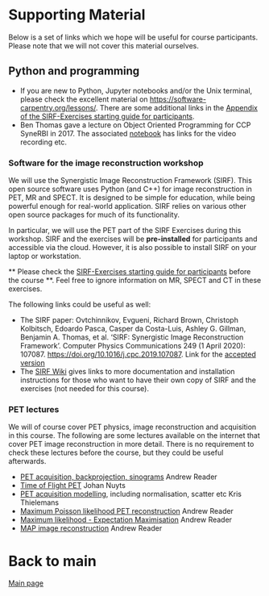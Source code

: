 # Supporting Material


Below is a set of links which we hope will be useful for course participants. Please note that we will not cover this material ourselves.


## Python and programming
- If you are new to Python, Jupyter notebooks and/or the Unix terminal, please check the excellent material on https://software-carpentry.org/lessons/. There are some additional links in the [Appendix of the SIRF-Exercises starting guide for participants](https://github.com/SyneRBI/SIRF-Exercises/blob/master/DocForParticipants.md#appendix).
- Ben Thomas gave a lecture on Object Oriented Programming for CCP SyneRBI in 2017. The associated [notebook](https://github.com/SyneRBI/SIRF-Exercises/blob/master/notebooks/Introductory/object_oriented_programming.ipynb) has links for the video recording etc.

### Software for the image reconstruction workshop

We will use the Synergistic Image Reconstruction Framework (SIRF). This open source software uses Python (and C++) for image reconstruction in PET, MR and SPECT. It is designed to be simple for education, while being powerful enough for real-world application.
SIRF relies on various other open source packages for much of its functionality.

In particular, we will use the PET part of the SIRF Exercises during this workshop. SIRF and the exercises will be **pre-installed** for participants and accessible via the cloud. However, it is also possible to install SIRF on your laptop or workstation.

** Please check the [SIRF-Exercises starting guide for participants](https://github.com/SyneRBI/SIRF-Exercises/blob/master/DocForParticipants.md) before the course **.
Feel free to ignore information on MR, SPECT and CT in these exercises.

The following links could be useful as well:
- The SIRF paper:
Ovtchinnikov, Evgueni, Richard Brown, Christoph Kolbitsch, Edoardo Pasca, Casper da Costa-Luis, Ashley G. Gillman, Benjamin A. Thomas, et al. ‘SIRF: Synergistic Image Reconstruction Framework’. Computer Physics Communications 249 (1 April 2020): 107087. https://doi.org/10.1016/j.cpc.2019.107087. Link for the [accepted version](https://discovery.ucl.ac.uk/id/eprint/10087933/)
- The [SIRF Wiki](https://github.com/SyneRBI/SIRF/wiki) gives links to more documentation and installation instructions for those who want to have their own copy of SIRF and the exercises (not needed for this course).



### PET lectures
We will of course cover PET physics, image reconstruction and acquisition in this course. The following are some lectures available on the internet that cover PET image reconstruction in more detail. There is no requirement to check these lectures before the course, but they could be useful afterwards.

- [PET acquisition, backprojection, sinograms](https://youtu.be/3BC0bnWobLs)
Andrew Reader
- [Time of Flight PET](https://kuleuven.mediaspace.kaltura.com/media/Lecture+on+time-of-flight+in+positron+emission+tomography+%28Prof.+Johan+Nuyts%29/1_zqpnc5gw)
Johan Nuyts
- [PET acquisition modelling](https://liveuclac-my.sharepoint.com/:v:/g/personal/rmhathi_ucl_ac_uk/ERyfdeFKaptFiVv2hbJt89ABXSU2847gnOTgIGYFVEMATA?e=RedTba), including normalisation, scatter etc
Kris Thielemans
- [Maximum Poisson likelihood PET reconstruction](https://youtu.be/pMx5brQe5yE)
Andrew Reader
- [Maximum likelihood - Expectation Maximisation](https://youtu.be/F7R1PC7Vmt0)
Andrew Reader
- [MAP image reconstruction](https://youtu.be/Uf-I4yaEIx8)
Andrew Reader



# Back to main
[Main page](https://hackmd.io/https://hackmd.io/_BDuHkbrSVmyZBDze9MUEg?view)